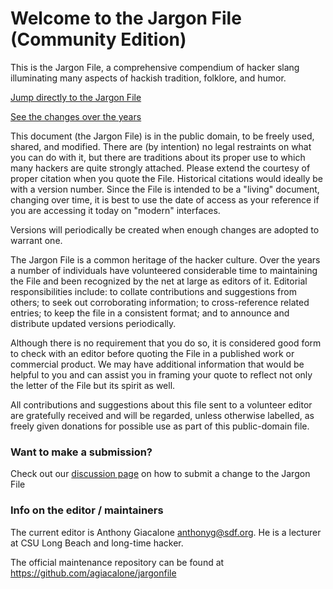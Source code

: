 Welcome to the Jargon File (Community Edition)
==========

This is the Jargon File, a comprehensive compendium of hacker slang illuminating many aspects of hackish tradition, folklore, and humor.

[Jump directly to the Jargon File](https://agiacalone.github.io/jargonfile)

[See the changes over the years](https://agiacalone.github.io/jargonfile/chaff/chaff.html)

This document (the Jargon File) is in the public domain, to be freely used, shared, and modified. There are (by intention) no legal restraints on what you can do with it, but there are traditions about its proper use to which many hackers are quite strongly attached. Please extend the courtesy of proper citation when you quote the File. Historical citations would ideally be with a version number. Since the File is intended to be a "living" document, changing over time, it is best to use the date of access as your reference if you are accessing it today on "modern" interfaces.

Versions will periodically be created when enough changes are adopted to warrant one.

The Jargon File is a common heritage of the hacker culture. Over the years a number of individuals have volunteered considerable time to maintaining the File and been recognized by the net at large as editors of it. Editorial responsibilities include: to collate contributions and suggestions from others; to seek out corroborating information; to cross-reference related entries; to keep the file in a consistent format; and to announce and distribute updated versions periodically.

Although there is no requirement that you do so, it is considered good form to check with an editor before quoting the File in a published work or commercial product. We may have additional information that would be helpful to you and can assist you in framing your quote to reflect not only the letter of the File but its spirit as well.

All contributions and suggestions about this file sent to a volunteer editor are gratefully received and will be regarded, unless otherwise labelled, as freely given donations for possible use as part of this public-domain file.

### Want to make a submission?

Check out our [discussion page](https://github.com/agiacalone/jargonfile/discussions/2) on how to submit a change to the Jargon File

### Info on the editor / maintainers

The current editor is Anthony Giacalone <anthonyg@sdf.org>. He is a lecturer at CSU Long Beach and long-time hacker.

The official maintenance repository can be found at https://github.com/agiacalone/jargonfile
